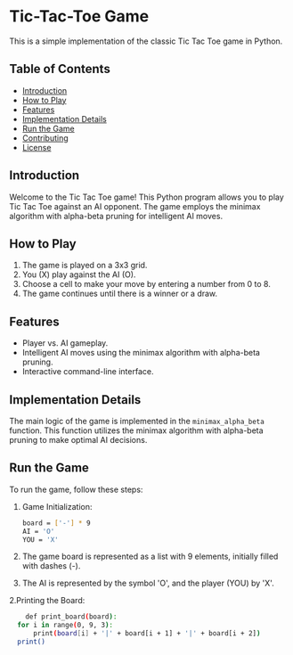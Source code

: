 # Tic-Tac-Toe Game


This is a simple implementation of the classic Tic Tac Toe game in Python.

## Table of Contents

- [Introduction](#introduction)
- [How to Play](#how-to-play)
- [Features](#features)
- [Implementation Details](#implementation-details)
- [Run the Game](#run-the-game)
- [Contributing](#contributing)
- [License](#license)

## Introduction

Welcome to the Tic Tac Toe game! This Python program allows you to play Tic Tac Toe against an AI opponent. The game employs the minimax algorithm with alpha-beta pruning for intelligent AI moves.

## How to Play

1. The game is played on a 3x3 grid.
2. You (X) play against the AI (O).
3. Choose a cell to make your move by entering a number from 0 to 8.
4. The game continues until there is a winner or a draw.

## Features

- Player vs. AI gameplay.
- Intelligent AI moves using the minimax algorithm with alpha-beta pruning.
- Interactive command-line interface.

## Implementation Details

The main logic of the game is implemented in the `minimax_alpha_beta` function. This function utilizes the minimax algorithm with alpha-beta pruning to make optimal AI decisions.

## Run the Game

To run the game, follow these steps:
1. Game Initialization:
   ```bash
   board = ['-'] * 9
   AI = 'O'
   YOU = 'X'
   ```
   
1. The game board is represented as a list with 9 elements, initially filled with dashes (-).
2. The AI is represented by the symbol 'O', and the player (YOU) by 'X'.

2.Printing the Board:
  ```bash
      def print_board(board):
    for i in range(0, 9, 3):
        print(board[i] + '|' + board[i + 1] + '|' + board[i + 2])
    print()
```


   
